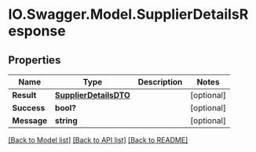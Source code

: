 # IO.Swagger.Model.SupplierDetailsResponse
## Properties

Name | Type | Description | Notes
------------ | ------------- | ------------- | -------------
**Result** | [**SupplierDetailsDTO**](SupplierDetailsDTO.md) |  | [optional] 
**Success** | **bool?** |  | [optional] 
**Message** | **string** |  | [optional] 

[[Back to Model list]](../README.md#documentation-for-models) [[Back to API list]](../README.md#documentation-for-api-endpoints) [[Back to README]](../README.md)

